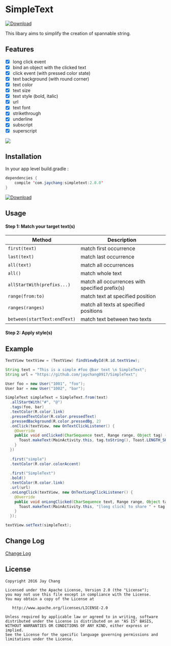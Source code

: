 # SimpleText
[![Download](https://api.bintray.com/packages/jaychang0917/maven/simpletext/images/download.svg) ](https://bintray.com/jaychang0917/maven/simpletext/_latestVersion)

This libary aims to simplify the creation of spannable string.

## Features
- [x] long click event
- [x] bind an object with the clicked text
- [x] click event (with pressed color state)
- [x] text background (with round corner)
- [x] text color
- [x] text size
- [x] text style (bold, italic)
- [x] url
- [x] text font
- [x] strikethrough
- [x] underline
- [x] subscript
- [x] superscript

![](https://github.com/jaychang0917/SimpleText/blob/master/SimpleText_v1_2_0.gif)

## Installation
In your app level build.gradle :

```java
dependencies {
    compile 'com.jaychang:simpletext:2.0.0'
}
```
[![Download](https://api.bintray.com/packages/jaychang0917/maven/simpletext/images/download.svg) ](https://bintray.com/jaychang0917/maven/simpletext/_latestVersion)

## Usage
#### Step 1: Match your target text(s)
| Method                       | Description                                     |
| -------------                | ----------------------------------------------- |
| `first(text)`                | match first occurrence                          |
| `last(text)`                 | match last occurrence                           |
| `all(text)`                  | match all occurrences                           |
| `all()`                      | match whole text                                |
| `allStartWith(prefixs...)`   | match all occurrences with specified prefix(s)  |
| `range(from:to)`             | match text at specified position                |
| `ranges(ranges)`             | match all texts at specified positions          |
| `between(startText:endText)` | match text between two texts                    |

#### Step 2: Apply style(s)

## Example
```java
TextView textView = (TextView) findViewById(R.id.textView);

String text = "This is a simple #foo @bar text \n SimpleText";
String url = "https://github.com/jaychang0917/SimpleText";

User foo = new User("1001", "foo");
User bar = new User("1002", "bar");

SimpleText simpleText = SimpleText.from(text)
  .allStartWith("#", "@")
  .tags(foo, bar)
  .textColor(R.color.link)
  .pressedTextColor(R.color.pressedText)
  .pressedBackground(R.color.pressedBg, 2)
  .onClick(textView, new OnTextClickListener() {
    @Override
    public void onClicked(CharSequence text, Range range, Object tag) {
      Toast.makeText(MainActivity.this, tag.toString(), Toast.LENGTH_SHORT).show();
    }
  })
  
  .first("simple")
  .textColor(R.color.colorAccent)
  
  .first("SimpleText")
  .bold()
  .textColor(R.color.link)
  .url(url)
  .onLongClick(textView, new OnTextLongClickListener() {
    @Override
    public void onLongClicked(CharSequence text, Range range, Object tag) {
      Toast.makeText(MainActivity.this, "[long click] to share " + tag.toString(), Toast.LENGTH_SHORT).show();
    }
  });

textView.setText(simpleText);
```

## Change Log
[Change Log](https://github.com/jaychang0917/SimpleText/blob/master/CHANGLOG.md)

## License
```
Copyright 2016 Jay Chang

Licensed under the Apache License, Version 2.0 (the "License");
you may not use this file except in compliance with the License.
You may obtain a copy of the License at

   http://www.apache.org/licenses/LICENSE-2.0

Unless required by applicable law or agreed to in writing, software
distributed under the License is distributed on an "AS IS" BASIS,
WITHOUT WARRANTIES OR CONDITIONS OF ANY KIND, either express or implied.
See the License for the specific language governing permissions and
limitations under the License.
```
